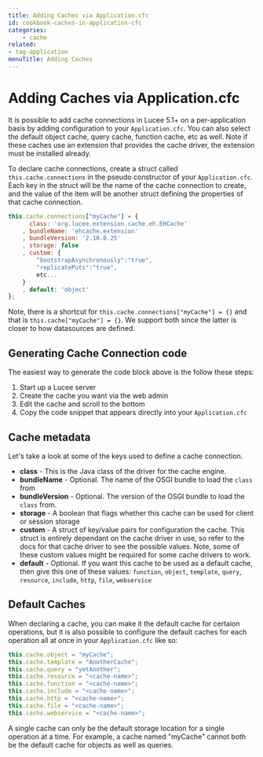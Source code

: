 ```yaml
---
title: Adding Caches via Application.cfc
id: cookbook-caches-in-application-cfc
categories:
    - cache
related:
- tag-application
menuTitle: Adding Caches
---
```


# Adding Caches via Application.cfc

It is possible to add cache connections in Lucee 5.1+ on a per-application basis by adding configuration to your `Application.cfc`.  You can also select the default object cache, query cache, function cache, etc as well.  Note if these caches use an extension that provides the cache driver, the extension must be installed already.

To declare cache connections, create a struct called `this.cache.connections` in the pseudo constructor of your `Application.cfc`.  Each key in the struct will be the name of the cache connection to create, and the value of the item will be another struct defining the properties of that cache connection.

```javascript
this.cache.connections["myCache"] = {
	  class: 'org.lucee.extension.cache.eh.EHCache'
	, bundleName: 'ehcache.extension'
	, bundleVersion: '2.10.0.25'
	, storage: false
	, custom: {
		"bootstrapAsynchronously":"true",
		"replicatePuts":"true",
		etc...
	}
	, default: 'object'
};
```

Note, there is a shortcut for `this.cache.connections["myCache"] = {}` and that is `this.cache["myCache"] = {}`.  We support both since the latter is closer to how datasources are defined.

## Generating Cache Connection code

The easiest way to generate the code block above is the follow these steps:
1. Start up a Lucee server
2. Create the cache you want via the web admin
3. Edit the cache and scroll to the bottom
4. Copy the code snippet that appears directly into your `Application.cfc`

## Cache metadata

Let's take a look at some of the keys used to define a cache connection.

* **class** - This is the Java class of the driver for the cache engine.  
* **bundleName** -  Optional.  The name of the OSGI bundle to load the `class` from
* **bundleVersion** -  Optional.  The version of the OSGI bundle to load the `class` from.
* **storage** -  A boolean that flags whether this cache can be used for client or session storage
* **custom** - A struct of key/value pairs for configuration the cache. This struct is entirely dependant on the cache driver in use, so refer to the docs for that cache driver to see the possible values.  Note, some of these custom values might be required for some cache drivers to work.
* **default** - Optional.  If you want this cache to be used as a default cache, then give this one of these values: `function`, `object`, `template`, `query`, `resource`, `include`, `http`, `file`, `webservice`

## Default Caches

When declaring a cache, you can make it the default cache for certaion operations, but it is also possible to configure the default caches for each operation all at once in your `Application.cfc` like so:

```javascript
this.cache.object = "myCache";
this.cache.template = "AnotherCache";
this.cache.query = "yetAnother";
this.cache.resource = "<cache-name>";
this.cache.function = "<cache-name>";
this.cache.include = "<cache-name>";	
this.cache.http = "<cache-name>";	
this.cache.file = "<cache-name>";	
this.cache.webservice = "<cache-name>";
```

A single cache can only be the default storage location for a single operation at a time.  For example, a cache named "myCache" cannot both be the default cache for objects as well as queries.
